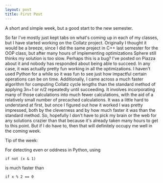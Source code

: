```yaml
---
layout: post
title: First Post
---
```


A short and simple week, but a good start to the new semester.

So far I've mostly just kept tabs on what's coming up in each of my classes, but I have started working on the Collatz project. Originally I thought it would be a breeze, since I did the same project in C++ last semester for the OOP class, but after many hours of implementing optimizations Sphere still thinks my solution is too slow. Perhaps this is a bug? I've posted on Piazza about it and nobody has responded about being able to succeed. In any case, it was actually pretty fun working in all the optimizations. I haven't used Python for a while so it was fun to see just how impactful certain operations can be on time. Additionally, I came across a much faster algorithm for computing Collatz cycle lengths than the standard method of applying 3n+1 or n/2 repeatedly until succeeding. It involves incorporating many of those calculations into much fewer calculations, with the aid of a relatively small number of precached calculations. It was a little hard to understand at first, but once I figured out how it worked I was pretty impressed, both by the cleverness and by how much faster it was than the standard method. So, hopefully I don't have to pick my brain or the web for any solutions crazier than that because it's already taken many hours to get to this point. But if I do have to, then that will definitely occupy me well in the coming week.

Tip of the week:

For detecting even or oddness in Python, using

    if not (x & 1)

is much faster than

    if x % 2 == 0